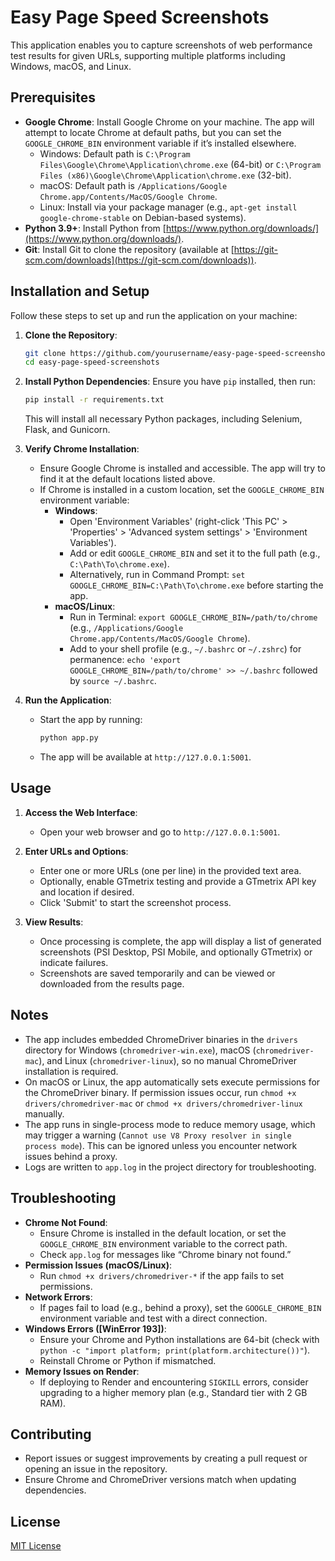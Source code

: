 # Easy Page Speed Screenshots

This application enables you to capture screenshots of web performance test results for given URLs, supporting multiple platforms including Windows, macOS, and Linux.

## Prerequisites
- **Google Chrome**: Install Google Chrome on your machine. The app will attempt to locate Chrome at default paths, but you can set the `GOOGLE_CHROME_BIN` environment variable if it’s installed elsewhere.
  - Windows: Default path is `C:\Program Files\Google\Chrome\Application\chrome.exe` (64-bit) or `C:\Program Files (x86)\Google\Chrome\Application\chrome.exe` (32-bit).
  - macOS: Default path is `/Applications/Google Chrome.app/Contents/MacOS/Google Chrome`.
  - Linux: Install via your package manager (e.g., `apt-get install google-chrome-stable` on Debian-based systems).
- **Python 3.9+**: Install Python from [https://www.python.org/downloads/](https://www.python.org/downloads/).
- **Git**: Install Git to clone the repository (available at [https://git-scm.com/downloads](https://git-scm.com/downloads)).

## Installation and Setup
Follow these steps to set up and run the application on your machine:

1. **Clone the Repository**:
   ```bash
   git clone https://github.com/yourusername/easy-page-speed-screenshots.git
   cd easy-page-speed-screenshots
   ```

2. **Install Python Dependencies**:
   Ensure you have `pip` installed, then run:
   ```bash
   pip install -r requirements.txt
   ```
   This will install all necessary Python packages, including Selenium, Flask, and Gunicorn.

3. **Verify Chrome Installation**:
   - Ensure Google Chrome is installed and accessible. The app will try to find it at the default locations listed above.
   - If Chrome is installed in a custom location, set the `GOOGLE_CHROME_BIN` environment variable:
     - **Windows**:
       - Open 'Environment Variables' (right-click 'This PC' > 'Properties' > 'Advanced system settings' > 'Environment Variables').
       - Add or edit `GOOGLE_CHROME_BIN` and set it to the full path (e.g., `C:\Path\To\chrome.exe`).
       - Alternatively, run in Command Prompt: `set GOOGLE_CHROME_BIN=C:\Path\To\chrome.exe` before starting the app.
     - **macOS/Linux**:
       - Run in Terminal: `export GOOGLE_CHROME_BIN=/path/to/chrome` (e.g., `/Applications/Google Chrome.app/Contents/MacOS/Google Chrome`).
       - Add to your shell profile (e.g., `~/.bashrc` or `~/.zshrc`) for permanence: `echo 'export GOOGLE_CHROME_BIN=/path/to/chrome' >> ~/.bashrc` followed by `source ~/.bashrc`.

4. **Run the Application**:
   - Start the app by running:
     ```bash
     python app.py
     ```
   - The app will be available at `http://127.0.0.1:5001`.

## Usage
1. **Access the Web Interface**:
   - Open your web browser and go to `http://127.0.0.1:5001`.

2. **Enter URLs and Options**:
   - Enter one or more URLs (one per line) in the provided text area.
   - Optionally, enable GTmetrix testing and provide a GTmetrix API key and location if desired.
   - Click 'Submit' to start the screenshot process.

3. **View Results**:
   - Once processing is complete, the app will display a list of generated screenshots (PSI Desktop, PSI Mobile, and optionally GTmetrix) or indicate failures.
   - Screenshots are saved temporarily and can be viewed or downloaded from the results page.

## Notes
- The app includes embedded ChromeDriver binaries in the `drivers` directory for Windows (`chromedriver-win.exe`), macOS (`chromedriver-mac`), and Linux (`chromedriver-linux`), so no manual ChromeDriver installation is required.
- On macOS or Linux, the app automatically sets execute permissions for the ChromeDriver binary. If permission issues occur, run `chmod +x drivers/chromedriver-mac` or `chmod +x drivers/chromedriver-linux` manually.
- The app runs in single-process mode to reduce memory usage, which may trigger a warning (`Cannot use V8 Proxy resolver in single process mode`). This can be ignored unless you encounter network issues behind a proxy.
- Logs are written to `app.log` in the project directory for troubleshooting.

## Troubleshooting
- **Chrome Not Found**:
  - Ensure Chrome is installed in the default location, or set the `GOOGLE_CHROME_BIN` environment variable to the correct path.
  - Check `app.log` for messages like “Chrome binary not found.”
- **Permission Issues (macOS/Linux)**:
  - Run `chmod +x drivers/chromedriver-*` if the app fails to set permissions.
- **Network Errors**:
  - If pages fail to load (e.g., behind a proxy), set the `GOOGLE_CHROME_BIN` environment variable and test with a direct connection.
- **Windows Errors ([WinError 193])**:
  - Ensure your Chrome and Python installations are 64-bit (check with `python -c "import platform; print(platform.architecture())"`).
  - Reinstall Chrome or Python if mismatched.
- **Memory Issues on Render**:
  - If deploying to Render and encountering `SIGKILL` errors, consider upgrading to a higher memory plan (e.g., Standard tier with 2 GB RAM).

## Contributing
- Report issues or suggest improvements by creating a pull request or opening an issue in the repository.
- Ensure Chrome and ChromeDriver versions match when updating dependencies.

## License
[MIT License](https://github.com/viivue/easy-page-speed-screenshots/blob/enhancement/LICENSE)